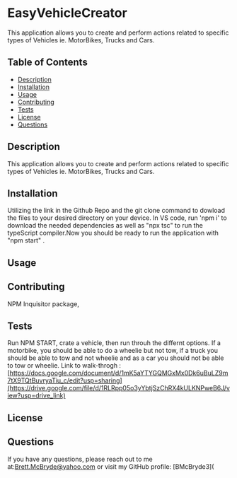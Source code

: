 
  
  # EasyVehicleCreator
  This application allows you to create and perform actions related to specific types of Vehicles ie. MotorBikes, Trucks and Cars.

  ## Table of Contents
  - [Description](#description)
  - [Installation](#installation)
  - [Usage](#usage)
  - [Contributing](#contributing)
  - [Tests](#tests)
  - [License](#license)
  - [Questions](#questions)
  


  ## Description
  This application allows you to create and perform actions related to specific types of Vehicles ie. MotorBikes, Trucks and Cars.
  
  ## Installation
  Utilizing the link in the Github Repo and the git clone command to dowload the files to your desired directory on your device. In VS code, run 'npm i' to download the needed dependencies as well as "npx tsc" to run the typeScript compiler.Now you should be ready to run the application with "npm start" . 

  ## Usage
  

  ## Contributing
  NPM Inquisitor package,

  ## Tests 
  Run NPM START, crate a vehicle, then run throuh the differnt options. If a motorbike, you should be able to do a wheelie but not tow, if a truck you should be able to tow and  not  wheelie  and as a car you should not be able  to tow or wheelie. Link to walk-throgh :[https://docs.google.com/document/d/1mK5aYTYGQMGxMx0Dk6uBuLZ9m7tX9TQtBuvryaTiu_c/edit?usp=sharing](https://drive.google.com/file/d/1RLRpp05o3yYbtjSzChRX4kULKNPweB6J/view?usp=drive_link)

  ## License
  

  ## Questions
  If you have any questions, please reach out to me at:[Brett.McBryde@yahoo.com](mailto:Brett.McBryde@yahoo.com) or visit my GitHub profile: [BMcBryde3](
 
